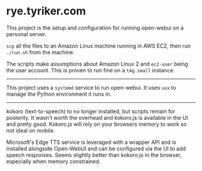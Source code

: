 # rye.tyriker.com

This project is the setup and configuration for running open-webui on a personal server.

`scp` all the files to an Amazon Linux machine running in AWS EC2, then run `./run.sh` from the machine.

The scripts make assumptions about Amazon Linux 2 and `ec2-user` being the user account. This is proven to run fine on a `t4g.small` instance.

---

This project uses a `systemd` service to run open-webui. It uses `uvx` to manage the Python environment it runs in.

---

kokoro (text-to-speech) to no longer installed, but scripts remain for posterity. It wasn't worth the overhead and kokoro.js is available in the UI and pretty good. Kokoro.js will rely on your browsers memory to work so not ideal on mobile.

Microsoft's Edge TTS service is leveraged with a wrapper API and is installed alongside Open-WebUI and can be configured via the UI to add speech responses. Seems slightly better than kokoro.js in the browser, especially when memory constrained.